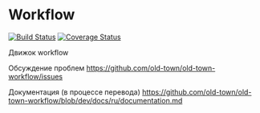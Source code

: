 # Workflow

[![Build Status](https://secure.travis-ci.org/old-town/old-town-workflow.svg?branch=dev)](https://secure.travis-ci.org/old-town/old-town-workflow)
[![Coverage Status](https://coveralls.io/repos/old-town/old-town-workflow/badge.svg?branch=dev&service=github)](https://coveralls.io/github/old-town/old-town-workflow?branch=dev)

Движок workflow

Обсуждение проблем https://github.com/old-town/old-town-workflow/issues

Документация (в процессе перевода) https://github.com/old-town/old-town-workflow/blob/dev/docs/ru/documentation.md

